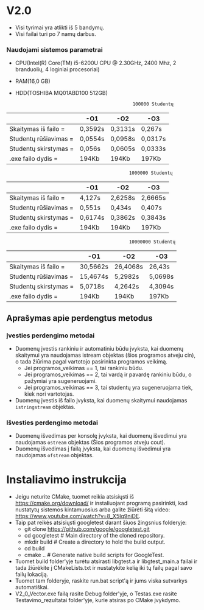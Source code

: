# V2.0

- Visi tyrimai yra atlikti iš 5 bandymų.
- Visi failai turi po 7 namų darbus.
### Naudojami sistemos parametrai
- CPU(Intel(R) Core(TM) i5-6200U CPU @ 2.30GHz, 2400 Mhz, 2 branduolių, 4 loginiai procesoriai)
- RAM(16,0 GB)
- HDD(TOSHIBA MQ01ABD100 512GB)

                                                 100000 Studentų

|                       | -O1                           | -O2                           | -O3                           |
|-----------------------|-------------------------------|-------------------------------|-------------------------------|
| Skaitymas iš failo =  | 0,3592s                       | 0,3131s                       | 0,267s                        |
| Studentų rūšiavimas = | 0,0554s                       | 0,0958s                       | 0,0317s                       |
| Studentų skirstymas = | 0,056s                        | 0,0605s                       | 0,0333s                       |
| .exe failo dydis =    | 194Kb                         | 194Kb                         | 197Kb                         |

                                                 1000000 Studentų

|                       | -O1                           | -O2                           | -O3                           |
|-----------------------|-------------------------------|-------------------------------|-------------------------------|
| Skaitymas iš failo =  | 4,127s                        | 2,6258s                       | 2,6665s                       |
| Studentų rūšiavimas = | 0,551s                        | 0,434s                        | 0,407s                        |
| Studentų skirstymas = | 0,6174s                       | 0,3862s                       | 0,3843s                       |
| .exe failo dydis =    | 194Kb                         | 194Kb                         | 197Kb                         |

                                                 10000000 Studentų

|                       | -O1                           | -O2                           | -O3                           |
|-----------------------|-------------------------------|-------------------------------|-------------------------------|
| Skaitymas iš failo =  | 30,5662s                      | 26,4068s                      | 26,43s                        |
| Studentų rūšiavimas = | 15,4674s                      | 5,2982s                       | 5,0698s                       |
| Studentų skirstymas = | 5,0718s                       | 4,2642s                       | 4,3094s                       |
| .exe failo dydis =    | 194Kb                         | 194Kb                         | 197Kb                         |

## Aprašymas apie perdengtus metodus

### Įvesties perdengimo metodai
- Duomenų įvestis rankiniu ir automatiniu būdu įvyksta, kai duomenų skaitymui yra naudojamas istream objektas (šios programos atveju cin), o tada žiūrima pagal vartotojo pasirinkta programos veikimą. 
    - Jei programos_veikimas == 1, tai rankiniu būdu.
    - Jei programos_veikimas == 2, tai vardą ir pavardę rankiniu būdu, o pažymiai yra sugeneruojami.
    - Jei programos_veikimas == 3, tai studentų yra sugeneruojama tiek, kiek nori vartotojas.
- Duomenų įvestis iš failo įvyksta, kai duomenų skaitymui naudojamas `istringstream` objektas.

### Išvesties perdengimo metodai
- Duomenų išvedimas per konsolę įvyksta, kai duomenų išvedimui yra naudojamas `ostream` objektas (Šios programos atveju cout).
- Duomenų išvedimas į failą įvyksta, kai duomenų išvedimui yra naudojamas `ofstream` objektas. 

# Instaliavimo instrukcija
- Jeigu neturite CMake, tuomet reikia atsisiųsti iš https://cmake.org/download/ ir instaliuojant programą pasirinkti, kad nustatytų sistemos kintamuosius arba galite žiūrėti šitą video: https://www.youtube.com/watch?v=8_X5Iq9niDE.
- Taip pat reikės atsisiųsti googletest darant šiuos žingsnius folderyje: 
    - git clone https://github.com/google/googletest.git
    - cd googletest        # Main directory of the cloned repository.
    - mkdir build          # Create a directory to hold the build output.
    - cd build
    - cmake ..             # Generate native build scripts for GoogleTest.
- Tuomet build folder'yje turėtu atsirasti libgtest.a ir libgtest_main.a failai ir tada žiūrėkite į CMakeLists.txt ir nustatykite kelią iki tų failų pagal savo failų lokaciją.
- Tuomet tam folderyje, raskite run.bat script'ą ir jums viska sutvarkys automatiškai.
- V2_0_Vector.exe failą rasite Debug folder'yje, o Testas.exe rasite Testavimo_rezultatai folder'yje, kurie atsiras po CMake įvykdymo.